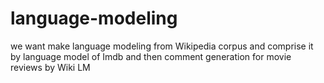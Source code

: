 # language-modeling
we want make language modeling from Wikipedia corpus and comprise it by language model of  Imdb and then comment generation for movie reviews by Wiki LM
